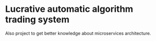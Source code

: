 # Lucrative automatic algorithm trading system

Also project to get better knowledge about microservices architecture.
